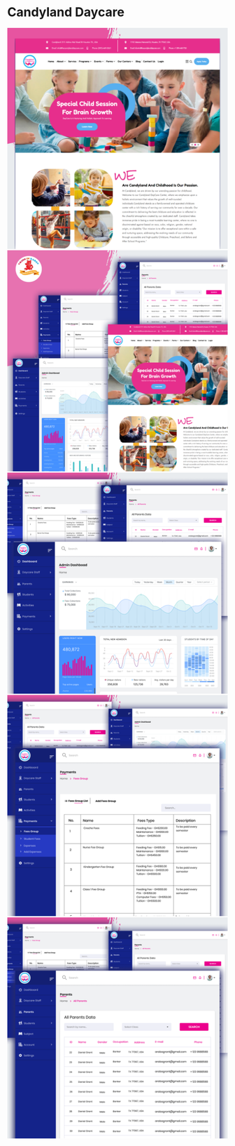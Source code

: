 # Candyland Daycare

<img src="./images/candy1.png" alt="candy1">
<img src="./images/candy2.png" alt="candy2">
<img src="./images/candy3.png" alt="candy3">
<img src="./images/candy4.png" alt="candy4">
<img src="./images/candy5.png" alt="candy5">
